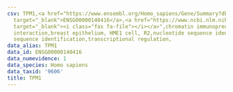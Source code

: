 ```yaml
---
csv: TPM1,<a href="https://www.ensembl.org/Homo_sapiens/Gene/Summary?db=core;g=ENSG00000140416"
  target="_blank">ENSG00000140416</a>,<a href="https://www.ncbi.nlm.nih.gov/pubmed/22863008"
  target="_blank"><i class="fas fa-file"></i></a>",chromatin immunoprecipitation assay,direct
  interaction,breast epithelium, HME1 cell, R2,nucleotide sequence identification,nucleotide
  sequence identification,transcriptional regulation,
data_alias: TPM1
data_id: ENSG00000140416
data_numevidence: 1
data_species: Homo sapiens
data_taxid: '9606'
title: TPM1
---
```


